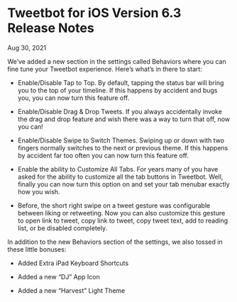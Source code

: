 # Tweetbot for iOS Version 6.3 Release Notes

Aug 30, 2021

We’ve added a new section in the settings called Behaviors where you can fine tune your Tweetbot experience. Here’s what’s in there to start:

* Enable/Disable Tap to Top. By default, tapping the status bar will bring you to the top of your timeline. If this happens by accident and bugs you, you can now turn this feature off.

* Enable/Disable Drag & Drop Tweets. If you always accidentally invoke the drag and drop feature and wish there was a way to turn that off, now you can!

* Enable/Disable Swipe to Switch Themes. Swiping up or down with two fingers normally switches to the next or previous theme. If this happens by accident far too often you can now turn this feature off.

* Enable the ability to Customize All Tabs. For years many of you have asked for the ability to customize all the tab buttons in Tweetbot. Well, finally you can now turn this option on and set your tab menubar exactly how you wish.

* Before, the short right swipe on a tweet gesture was configurable between liking or retweeting. Now you can also customize this gesture to open link to tweet, copy link to tweet, copy tweet text, add to reading list, or be disabled completely.

In addition to the new Behaviors section of the settings, we also tossed in these little bonuses:

* Added Extra iPad Keyboard Shortcuts

* Added a new “DJ” App Icon

* Added a new “Harvest” Light Theme